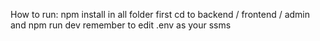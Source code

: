 How to run:
npm install in all folder first
cd to backend / frontend / admin and npm run dev
remember to edit .env  as your ssms
